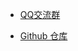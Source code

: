 <!-- _navbar.md -->

* [<span class="icon-qq"></span> QQ交流群](http://qm.qq.com/cgi-bin/qm/qr?_wv=1027&k=jitIMCaERhAimYIs7W8qfcBLq1BTz_gi&authKey=7Q9LdXrPYY%2F1%2BPodR3fWAwZDTN4nYso3laWtxQ3FpSQ8E%2BifuhwRXbzRXzVszvP2&noverify=0&group_code=960641960)

* [<span class="icon-github"></span> Github 仓库](https://github.com/TATyKeFei/TATySMP-Wiki)